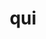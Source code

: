 ---
title: qui
meaning: who
ch: [three, mt, mt1thru4, ss, ss3]
pos: pronounthird
abbgender: (m.)
abbgender2: (masc.)
gender: (masculine)
declension: second
---